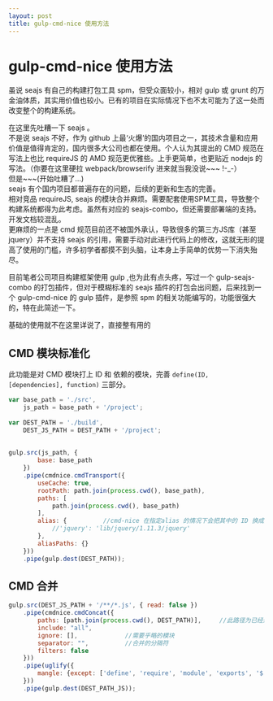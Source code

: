 ```yaml
---
layout: post
title: gulp-cmd-nice 使用方法
---
```


# gulp-cmd-nice 使用方法

虽说 seajs 有自己的构建打包工具 spm，但受众面较小，相对 gulp 或 grunt 的万金油体质，其实用价值也较小。已有的项目在实际情况下也不太可能为了这一处而改变整个的构建系统。

> 
在这里先吐糟一下 seajs 。  
不是说 seajs 不好，作为 github 上最‘火爆’的国内项目之一，其技术含量和应用价值是值得肯定的，国内很多大公司也都在使用。个人认为其提出的 CMD 规范在写法上也比 requireJS 的 AMD 规范更优雅些。上手更简单，也更贴近 nodejs 的写法。（你要在这里硬拉 webpack/browserify 进来就当我没说~~~ !-_-）  
但是~~~(开始吐糟了...)  
seajs 有个国内项目都普遍存在的问题，后续的更新和生态的完善。  
相对竞品 requireJS, seajs 的模块合并麻烦。需要配套使用SPM工具，导致整个构建系统都得为此考虑。虽然有对应的 seajs-combo，但还需要部署端的支持。开发文档较混乱。  
更麻烦的一点是 cmd 规范目前还不被国外承认，导致很多的第三方JS库（甚至 jquery）并不支持 seajs 的引用，需要手动对此进行代码上的修改，这就无形的提高了使用的门槛，许多初学者都摸不到头脑，让本身上手简单的优势一下消失殆尽。  
>  

目前笔者公司项目构建框架使用 gulp ,也为此有点头疼，写过一个 gulp-seajs-combo 的打包插件，但对于模糊标准的 seajs 插件的打包会出问题，后来找到一个 gulp-cmd-nice 的 gulp 插件，是参照 spm 的相关功能编写的，功能很强大的，特在此简述一下。

基础的使用就不在这里详说了，直接整有用的

## CMD 模块标准化

此功能是对 CMD 模块打上 ID 和 依赖的模块，完善 `define(ID, [dependencies], function)` 三部分。  

~~~javascript
var base_path = './src',
    js_path = base_path + '/project';
    
var DEST_PATH = './build',
    DEST_JS_PATH = DEST_PATH + '/project';
    
   
gulp.src(js_path, {
        base: base_path
    })
    .pipe(cmdnice.cmdTransport({
        useCache: true,
        rootPath: path.join(process.cwd(), base_path),
        paths: [
            path.join(process.cwd(), base_path)
        ],
        alias: {          //cmd-nice 在指定alias 的情况下会把其中的 ID 换成真实路径
            //'jquery': 'lib/jquery/1.11.3/jquery'
        },
        aliasPaths: {}
    }))
    .pipe(gulp.dest(DEST_PATH));
~~~

## CMD 合并

~~~javascript  
gulp.src(DEST_JS_PATH + '/**/*.js', { read: false })
    .pipe(cmdnice.cmdConcat({
        paths: [path.join(process.cwd(), DEST_PATH)],     //此路径为已经通过上步骤标准化后的 js 文件根目录
        include: "all",
        ignore: [],             //需要乎略的模块
        separator: "",          //合并的分隔符
        filters: false
    }))
    .pipe(uglify({
        mangle: {except: ['define', 'require', 'module', 'exports', '$']}
    }))
    .pipe(gulp.dest(DEST_PATH_JS));
~~~